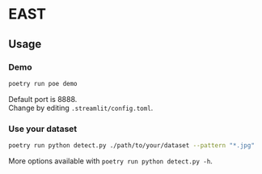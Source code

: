 # EAST

## Usage

### Demo

```bash
poetry run poe demo
```

Default port is 8888.  
Change by editing `.streamlit/config.toml`.

### Use your dataset

```bash
poetry run python detect.py ./path/to/your/dataset --pattern "*.jpg"
```

More options available with `poetry run python detect.py -h`.
